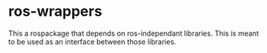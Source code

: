 # ros-wrappers
This a rospackage that depends on ros-independant libraries. This is meant to be used as an interface between those libraries.
